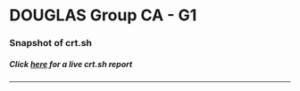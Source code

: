 # DOUGLAS Group CA - G1
### Snapshot of crt.sh
##### Click [here](https://crt.sh/?q=C12E3333F5A4D4C2A9F364995E581FA02FC7EFF16F37C373ACF81CDABE04B49A) for a live crt.sh report

---
